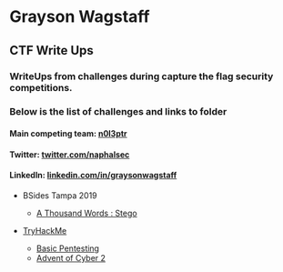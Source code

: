 # Grayson Wagstaff
## CTF Write Ups

### WriteUps from challenges during capture the flag security competitions.
### Below is the list of challenges and links to folder


#### Main competing team: [n0l3ptr][1]
#### Twitter: [twitter.com/naphalsec][2]
#### LinkedIn: [linkedin.com/in/graysonwagstaff][3]


* BSides Tampa 2019
  * [A Thousand Words : Stego][4]

* [TryHackMe][5]
  * [Basic Pentesting][6]
  * [Advent of Cyber 2][7]

[1]: https://ctftime.org/team/2524
[2]: https://twitter.com/naphalsec
[3]: https://www.linkedin.com/in/graysonwagstaff/
[4]: /BSidesTampa2019/A_Thousand_Words/
[5]: /TryHackMe/
[6]: /TryHackMe/Basic_Webapp/
[7]: /TryHackMe/AdventofCyber2/
